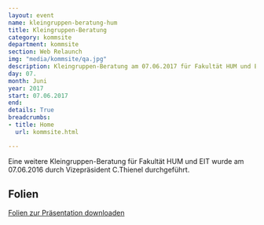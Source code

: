 ```yaml
---
layout: event
name: kleingruppen-beratung-hum
title: Kleingruppen-Beratung
category: kommsite
department: kommsite
section: Web Relaunch
img: "media/kommsite/qa.jpg"
description: Kleingruppen-Beratung am 07.06.2017 für Fakultät HUM und EIT
day: 07.
month: Juni
year: 2017
start: 07.06.2017
end: 
details: True
breadcrumbs:
- title: Home
  url: kommsite.html

---
```


Eine weitere Kleingruppen-Beratung für Fakultät HUM und EIT wurde am 07.06.2016 durch Vizepräsident C.Thienel durchgeführt.

## Folien

<a href="media/kommsite/vorbereitungen-fuer-den-neuen-webauftritt.pdf">Folien zur Präsentation downloaden</a>